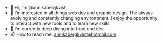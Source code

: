 - 👋 Hi, I’m @annikabergkvist
- 👀 I’m interested in all things web dev and graphic design. The always evolving and constantly changing environtment. I enjoy the opportunity to interact with new tools and to learn new skills.
- 🌱 I’m currently deep diving into front end dev.
- 📫 How to reach me: annikabergkvist@hotmail.com

<!---
annikabergkvist/annikabergkvist is a ✨ special ✨ repository because its `README.md` (this file) appears on your GitHub profile.
You can click the Preview link to take a look at your changes.
--->
